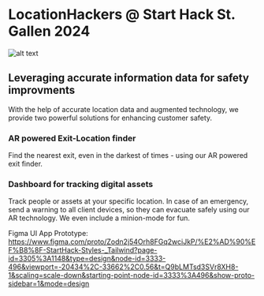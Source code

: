 # LocationHackers @ Start Hack St. Gallen 2024

![alt text](/assets/features.png)

## Leveraging accurate information data for safety improvments
With the help of accurate location data and augmented technology, we provide two powerful solutions for enhancing customer safety.

### AR powered Exit-Location finder
Find the nearest exit, even in the darkest of times - using our AR powered exit finder.

### Dashboard for tracking digital assets
Track people or assets at your specific location. In case of an emergency, send a warning to all client devices, so they can evacuate safely using our AR technology. We even include a minion-mode for fun.

Figma UI App Prototype:
https://www.figma.com/proto/Zodn2j54Orh8FGq2wciJkP/%E2%AD%90%EF%B8%8F-StartHack-Styles-_Tailwind?page-id=3305%3A1148&type=design&node-id=3333-496&viewport=-20434%2C-33662%2C0.56&t=Q9bLMTsd3SVr8XH8-1&scaling=scale-down&starting-point-node-id=3333%3A496&show-proto-sidebar=1&mode=design
